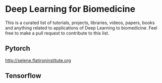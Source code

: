 # Deep Learning for Biomedicine
This is a curated list of tutorials, projects, libraries, videos, papers, books and anything related to applications of Deep Learning to biomedicine. Feel free to make a pull request to contribute to this list.

## Pytorch
http://selene.flatironinstitute.org

## Tensorflow
